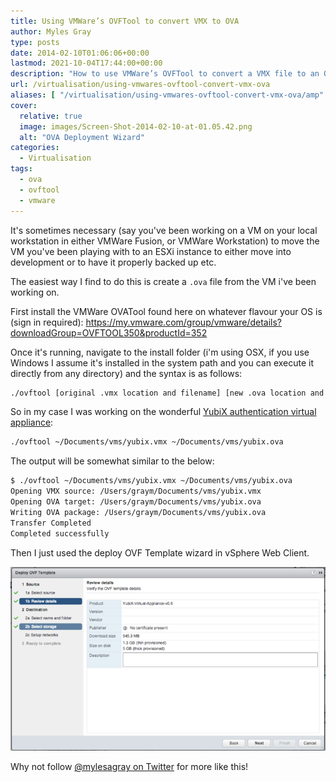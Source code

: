 ```yaml
---
title: Using VMWare’s OVFTool to convert VMX to OVA
author: Myles Gray
type: posts
date: 2014-02-10T01:06:06+00:00
lastmod: 2021-10-04T17:44:00+00:00
description: "How to use VMWare’s OVFTool to convert a VMX file to an OVA file."
url: /virtualisation/using-vmwares-ovftool-convert-vmx-ova
aliases: [ "/virtualisation/using-vmwares-ovftool-convert-vmx-ova/amp" ]
cover:
  relative: true
  image: images/Screen-Shot-2014-02-10-at-01.05.42.png
  alt: "OVA Deployment Wizard"
categories:
  - Virtualisation
tags:
  - ova
  - ovftool
  - vmware
---
```


It's sometimes necessary (say you've been working on a VM on your local workstation in either VMWare Fusion, or VMWare Workstation) to move the VM you've been playing with to an ESXi instance to either move into development or to have it properly backed up etc.

The easiest way I find to do this is create a `.ova` file from the VM i've been working on.

First install the VMWare OVATool found here on whatever flavour your OS is (sign in required): <https://my.vmware.com/group/vmware/details?downloadGroup=OVFTOOL350&productId=352>

Once it's running, navigate to the install folder (i'm using OSX, if you use Windows I assume it's installed in the system path and you can execute it directly from any directory) and the syntax is as follows:

```sh
./ovftool [original .vmx location and filename] [new .ova location and filename]
```

So in my case I was working on the wonderful [YubiX authentication virtual appliance][1]:

```sh
./ovftool ~/Documents/vms/yubix.vmx ~/Documents/vms/yubix.ova
```

The output will be somewhat similar to the below:

```sh
$ ./ovftool ~/Documents/vms/yubix.vmx ~/Documents/vms/yubix.ova
Opening VMX source: /Users/graym/Documents/vms/yubix.vmx
Opening OVA target: /Users/graym/Documents/vms/yubix.ova
Writing OVA package: /Users/graym/Documents/vms/yubix.ova
Transfer Completed                    
Completed successfully
```

Then I just used the deploy OVF Template wizard in vSphere Web Client.

![VMWare Deploy OVF Template][2] 

Why not follow [@mylesagray on Twitter][3] for more like this!

 [1]: http://opensource.yubico.com/yubix-vm/
 [2]: images/Screen-Shot-2014-02-10-at-01.05.42.png
 [3]: https://twitter.com/mylesagray